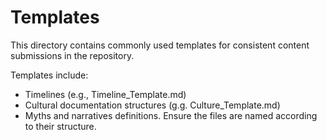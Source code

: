 # Templates

This directory contains commonly used templates for consistent content submissions in the repository.

Templates include:
- Timelines (e.g., Timeline_Template.md)
- Cultural documentation structures (g.g. Culture_Template.md)
- Myths and narratives definitions.
Ensure the files are named according to their structure.